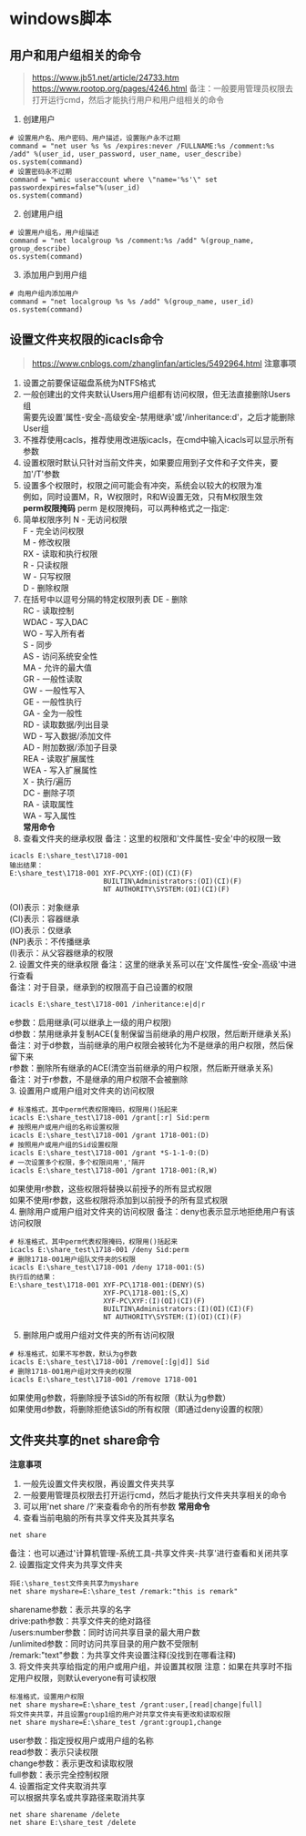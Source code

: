 # windows脚本

## 用户和用户组相关的命令
> https://www.jb51.net/article/24733.htm
> https://www.rootop.org/pages/4246.html
备注：一般要用管理员权限去打开运行cmd，然后才能执行用户和用户组相关的命令  
1. 创建用户
```
# 设置用户名、用户密码、用户描述，设置账户永不过期
command = "net user %s %s /expires:never /FULLNAME:%s /comment:%s /add" %(user_id, user_password, user_name, user_describe)
os.system(command)
# 设置密码永不过期
command = "wmic useraccount where \"name='%s'\" set passwordexpires=false"%(user_id)
os.system(command)
```
2. 创建用户组
```
# 设置用户组名，用户组描述
command = "net localgroup %s /comment:%s /add" %(group_name, group_describe)
os.system(command)
```
3. 添加用户到用户组
```
# 向用户组内添加用户
command = "net localgroup %s %s /add" %(group_name, user_id)
os.system(command)
```


## 设置文件夹权限的icacls命令
> https://www.cnblogs.com/zhanglinfan/articles/5492964.html
**注意事项**
1. 设置之前要保证磁盘系统为NTFS格式  
2. 一般创建出的文件夹默认Users用户组都有访问权限，但无法直接删除Users组  
需要先设置'属性-安全-高级安全-禁用继承'或'/inheritance:d'，之后才能删除User组  
3. 不推荐使用cacls，推荐使用改进版icacls，在cmd中输入icacls可以显示所有参数  
4. 设置权限时默认只针对当前文件夹，如果要应用到子文件和子文件夹，要加'/T'参数  
5. 设置多个权限时，权限之间可能会有冲突，系统会以较大的权限为准  
例如，同时设置M，R，W权限时，R和W设置无效，只有M权限生效  
**perm权限掩码**
perm 是权限掩码，可以两种格式之一指定:  
1. 简单权限序列
N - 无访问权限  
F - 完全访问权限  
M - 修改权限  
RX - 读取和执行权限  
R - 只读权限  
W - 只写权限  
D - 删除权限  
2. 在括号中以逗号分隔的特定权限列表
DE - 删除  
RC - 读取控制  
WDAC - 写入DAC  
WO - 写入所有者  
S - 同步  
AS - 访问系统安全性  
MA - 允许的最大值  
GR - 一般性读取  
GW - 一般性写入  
GE - 一般性执行  
GA - 全为一般性  
RD - 读取数据/列出目录  
WD - 写入数据/添加文件  
AD - 附加数据/添加子目录  
REA - 读取扩展属性  
WEA - 写入扩展属性  
X - 执行/遍历  
DC - 删除子项  
RA - 读取属性  
WA - 写入属性  
**常用命令**
1. 查看文件夹的继承权限
备注：这里的权限和'文件属性-安全'中的权限一致  
```
icacls E:\share_test\1718-001
输出结果：
E:\share_test\1718-001 XYF-PC\XYF:(OI)(CI)(F)
                       BUILTIN\Administrators:(OI)(CI)(F)
                       NT AUTHORITY\SYSTEM:(OI)(CI)(F)
```
(OI)表示：对象继承  
(CI)表示：容器继承  
(IO)表示：仅继承  
(NP)表示：不传播继承  
(I)表示：从父容器继承的权限  
2. 设置文件夹的继承权限
备注：这里的继承关系可以在'文件属性-安全-高级'中进行查看  
备注：对于目录，继承到的权限高于自己设置的权限  
```
icacls E:\share_test\1718-001 /inheritance:e|d|r
```
e参数：启用继承(可以继承上一级的用户权限)  
d参数：禁用继承并复制ACE(复制保留当前继承的用户权限，然后断开继承关系)  
备注：对于d参数，当前继承的用户权限会被转化为不是继承的用户权限，然后保留下来  
r参数：删除所有继承的ACE(清空当前继承的用户权限，然后断开继承关系)  
备注：对于r参数，不是继承的用户权限不会被删除  
3. 设置用户或用户组对文件夹的访问权限
```
# 标准格式，其中perm代表权限掩码，权限用()括起来
icacls E:\share_test\1718-001 /grant[:r] Sid:perm
# 按照用户或用户组的名称设置权限
icacls E:\share_test\1718-001 /grant 1718-001:(D)
# 按照用户或用户组的Sid设置权限
icacls E:\share_test\1718-001 /grant *S-1-1-0:(D)
# 一次设置多个权限，多个权限间用','隔开
icacls E:\share_test\1718-001 /grant 1718-001:(R,W)
```
如果使用r参数，这些权限将替换以前授予的所有显式权限  
如果不使用r参数，这些权限将添加到以前授予的所有显式权限  
4. 删除用户或用户组对文件夹的访问权限
备注：deny也表示显示地拒绝用户有该访问权限  
```
# 标准格式，其中perm代表权限掩码，权限用()括起来
icacls E:\share_test\1718-001 /deny Sid:perm
# 删除1718-001用户组队文件夹的S权限
icacls E:\share_test\1718-001 /deny 1718-001:(S)
执行后的结果：
E:\share_test\1718-001 XYF-PC\1718-001:(DENY)(S)
                       XYF-PC\1718-001:(S,X)
                       XYF-PC\XYF:(I)(OI)(CI)(F)
                       BUILTIN\Administrators:(I)(OI)(CI)(F)
                       NT AUTHORITY\SYSTEM:(I)(OI)(CI)(F)
```
5. 删除用户或用户组对文件夹的所有访问权限
```
# 标准格式，如果不写参数，默认为g参数
icacls E:\share_test\1718-001 /remove[:[g|d]] Sid
# 删除1718-001用户组对文件夹的权限
icacls E:\share_test\1718-001 /remove 1718-001
```
如果使用g参数，将删除授予该Sid的所有权限（默认为g参数）  
如果使用d参数，将删除拒绝该Sid的所有权限（即通过deny设置的权限）  


## 文件夹共享的net share命令
**注意事项**
1. 一般先设置文件夹权限，再设置文件夹共享
2. 一般要用管理员权限去打开运行cmd，然后才能执行文件夹共享相关的命令
3. 可以用'net share /?'来查看命令的所有参数
**常用命令**
1. 查看当前电脑的所有共享文件夹及其共享名
```
net share
```
备注：也可以通过'计算机管理-系统工具-共享文件夹-共享'进行查看和关闭共享  
2. 设置指定文件夹为共享文件夹
```
将E:\share_test文件夹共享为myshare
net share myshare=E:\share_test /remark:"this is remark"
```
sharename参数：表示共享的名字  
drive:path参数：共享文件夹的绝对路径  
/users:number参数：同时访问共享目录的最大用户数  
/unlimited参数：同时访问共享目录的用户数不受限制  
/remark:"text"参数：为共享文件夹设置注释(没找到在哪看注释)  
3. 将文件夹共享给指定的用户或用户组，并设置其权限
注意：如果在共享时不指定用户权限，则默认everyone有可读权限  
```
标准格式，设置用户权限
net share myshare=E:\share_test /grant:user,[read|change|full]
将文件夹共享，并且设置group1组的用户对共享文件夹有更改和读取权限
net share myshare=E:\share_test /grant:group1,change
```
user参数：指定授权用户或用户组的名称  
read参数：表示只读权限  
change参数：表示更改和读取权限  
full参数：表示完全控制权限  
4. 设置指定文件夹取消共享  
可以根据共享名或共享路径来取消共享  
```
net share sharename /delete
net share E:\share_test /delete
```
